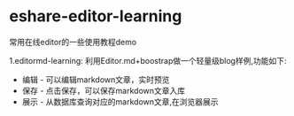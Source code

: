 # eshare-editor-learning
常用在线editor的一些使用教程demo

1.editormd-learning: 利用Editor.md+boostrap做一个轻量级blog样例,功能如下:
- 编辑 - 可以编辑markdown文章，实时预览
- 保存 - 点击保存，可以保存markdown文章入库
- 展示 - 从数据库查询对应的markdown文章,在浏览器展示